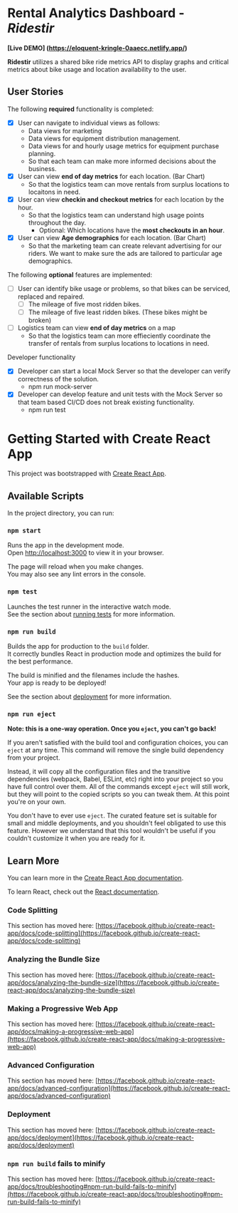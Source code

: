 # Rental Analytics Dashboard - *Ridestir*

**[Live DEMO] (https://eloquent-kringle-0aaecc.netlify.app/)**

**Ridestir** utilizes a shared bike ride metrics API to display graphs and critical metrics about bike usage and location availability to the user.

## User Stories

The following **required** functionality is completed:
* [x] User can navigate to individual views as follows:
    * Data views for marketing
    * Data views for equipment distribution management.
    * Data views for and hourly usage metrics for equipment purchase planning.
    * So that each team can make more informed decisions about the business.
* [x] User can view **end of day metrics** for each location. (Bar Chart)
    * So that the logistics team can move rentals from surplus locations to locaitons in need. 
*[x] User can view **checkin and checkout metrics** for each location by the hour.
    * So that the logistics team can understand high usage points throughout the day.
        * Optional: Which locations have the **most checkouts in an hour**.
* [x] User can view **Age demographics** for each location. (Bar Chart)
    * So that the marketing team can create relevant advertising for our riders. We want to make sure the ads are tailored to particular age demographics.


The following **optional** features are implemented:

* [ ] User can identify bike usage or problems, so that bikes can be serviced, replaced and repaired.
  * [ ] The mileage of five most ridden bikes.
  * [ ] The mileage of five least ridden bikes. (These bikes might be broken)
* [ ] Logistics team can view **end of day metrics** on a map
    * So that the logistics team can more effieciently coordinate the transfer of rentals from surplus locations to locations in need.


Developer functionality
* [x] Developer can start a local Mock Server so that the developer can verify correctness of the solution.
    * npm run mock-server
* [x] Developer can develop feature and unit tests with the Mock Server so that team based CI/CD does not break existing functionality.
    * npm run test


# Getting Started with Create React App

This project was bootstrapped with [Create React App](https://github.com/facebook/create-react-app).

## Available Scripts

In the project directory, you can run:

### `npm start`

Runs the app in the development mode.\
Open [http://localhost:3000](http://localhost:3000) to view it in your browser.

The page will reload when you make changes.\
You may also see any lint errors in the console.

### `npm test`

Launches the test runner in the interactive watch mode.\
See the section about [running tests](https://facebook.github.io/create-react-app/docs/running-tests) for more information.

### `npm run build`

Builds the app for production to the `build` folder.\
It correctly bundles React in production mode and optimizes the build for the best performance.

The build is minified and the filenames include the hashes.\
Your app is ready to be deployed!

See the section about [deployment](https://facebook.github.io/create-react-app/docs/deployment) for more information.

### `npm run eject`

**Note: this is a one-way operation. Once you `eject`, you can't go back!**

If you aren't satisfied with the build tool and configuration choices, you can `eject` at any time. This command will remove the single build dependency from your project.

Instead, it will copy all the configuration files and the transitive dependencies (webpack, Babel, ESLint, etc) right into your project so you have full control over them. All of the commands except `eject` will still work, but they will point to the copied scripts so you can tweak them. At this point you're on your own.

You don't have to ever use `eject`. The curated feature set is suitable for small and middle deployments, and you shouldn't feel obligated to use this feature. However we understand that this tool wouldn't be useful if you couldn't customize it when you are ready for it.

## Learn More

You can learn more in the [Create React App documentation](https://facebook.github.io/create-react-app/docs/getting-started).

To learn React, check out the [React documentation](https://reactjs.org/).

### Code Splitting

This section has moved here: [https://facebook.github.io/create-react-app/docs/code-splitting](https://facebook.github.io/create-react-app/docs/code-splitting)

### Analyzing the Bundle Size

This section has moved here: [https://facebook.github.io/create-react-app/docs/analyzing-the-bundle-size](https://facebook.github.io/create-react-app/docs/analyzing-the-bundle-size)

### Making a Progressive Web App

This section has moved here: [https://facebook.github.io/create-react-app/docs/making-a-progressive-web-app](https://facebook.github.io/create-react-app/docs/making-a-progressive-web-app)

### Advanced Configuration

This section has moved here: [https://facebook.github.io/create-react-app/docs/advanced-configuration](https://facebook.github.io/create-react-app/docs/advanced-configuration)

### Deployment

This section has moved here: [https://facebook.github.io/create-react-app/docs/deployment](https://facebook.github.io/create-react-app/docs/deployment)

### `npm run build` fails to minify

This section has moved here: [https://facebook.github.io/create-react-app/docs/troubleshooting#npm-run-build-fails-to-minify](https://facebook.github.io/create-react-app/docs/troubleshooting#npm-run-build-fails-to-minify)
